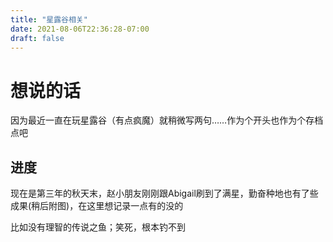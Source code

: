 ```yaml
---
title: "星露谷相关"
date: 2021-08-06T22:36:28-07:00
draft: false
---
```

# 想说的话
因为最近一直在玩星露谷（有点疯魔）就稍微写两句……作为个开头也作为个存档点吧

## 进度
现在是第三年的秋天末，赵小朋友刚刚跟Abigail刷到了满星，勤奋种地也有了些成果(稍后附图)，在这里想记录一点有的没的

比如没有理智的传说之鱼；笑死，根本钓不到